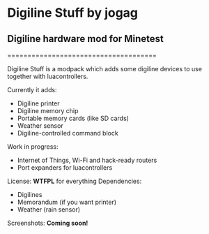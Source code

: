 # Digiline Stuff by jogag
## Digiline hardware mod for Minetest
=====================================

Digiline Stuff is a modpack which adds some digiline devices to use together with luacontrollers.

Currently it adds:
* Digiline printer
* Digiline memory chip
* Portable memory cards (like SD cards)
* Weather sensor
* Digiline-controlled command block

Work in progress:
* Internet of Things, Wi-Fi and hack-ready routers
* Port expanders for luacontrollers

License: **WTFPL** for everything
Dependencies:
* Digilines
* Memorandum (if you want printer)
* Weather (rain sensor)

Screenshots:
**Coming soon!**
